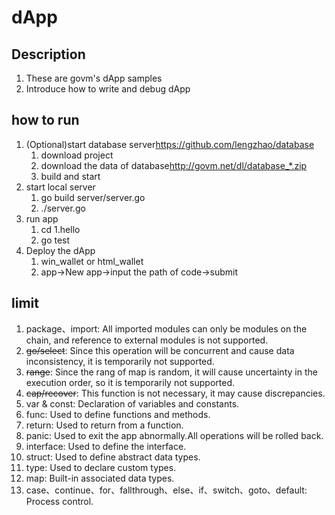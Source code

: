 # dApp

## Description

1. These are govm's dApp samples
2. Introduce how to write and debug dApp

## how to run

1. (Optional)start database server<https://github.com/lengzhao/database>
   1. download project
   2. download the data of database<http://govm.net/dl/database_*.zip>
   3. build and start
2. start local server
   1. go build server/server.go
   2. ./server.go
3. run app
   1. cd 1.hello
   2. go test
4. Deploy the dApp
   1. win_wallet or html_wallet
   2. app->New app->input the path of code->submit

## limit

1. package、import: All imported modules can only be modules on the chain, and reference to external modules is not supported.
2. ~~go/select~~: Since this operation will be concurrent and cause data inconsistency, it is temporarily not supported.
3. ~~range~~: Since the rang of map is random, it will cause uncertainty in the execution order, so it is temporarily not supported.
4. ~~cap/recover~~: This function is not necessary, it may cause discrepancies.
5. var & const: Declaration of variables and constants.
6. func: Used to define functions and methods.
7. return: Used to return from a function.
8. panic: Used to exit the app abnormally.All operations will be rolled back.
9. interface: Used to define the interface.
10. struct: Used to define abstract data types.
11. type: Used to declare custom types.
12. map: Built-in associated data types.
13. case、continue、for、fallthrough、else、if、switch、goto、default: Process control.
